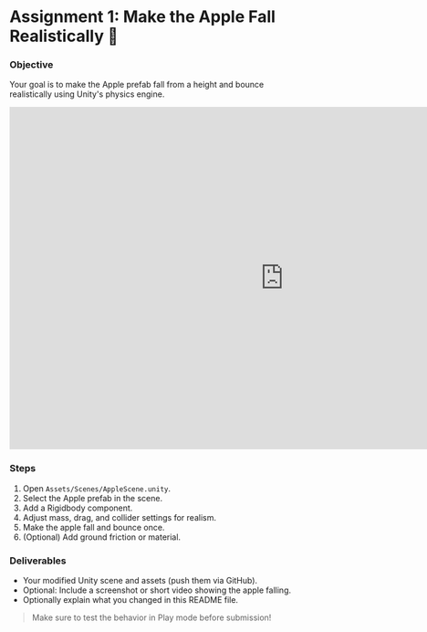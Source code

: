 # Assignment 1: Make the Apple Fall Realistically 🍎

### Objective
Your goal is to make the Apple prefab fall from a height and bounce realistically using Unity's physics engine.

<iframe src="https://parisaghasemi.itch.io/xfaxtory" width="960" height="600" frameborder="0" allowfullscreen></iframe>

### Steps
1. Open `Assets/Scenes/AppleScene.unity`.
2. Select the Apple prefab in the scene.
3. Add a Rigidbody component.
4. Adjust mass, drag, and collider settings for realism.
5. Make the apple fall and bounce once.
6. (Optional) Add ground friction or material.

### Deliverables
- Your modified Unity scene and assets (push them via GitHub).
- Optional: Include a screenshot or short video showing the apple falling.
- Optionally explain what you changed in this README file.

> Make sure to test the behavior in Play mode before submission!
